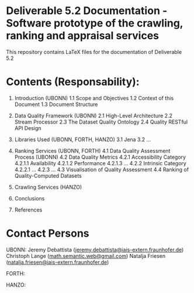 Deliverable 5.2 Documentation - Software prototype of the crawling, ranking and appraisal services
==================================================================================================

This repository contains LaTeX files for the documentation of Deliverable 5.2

Contents (Responsability):
==========================

1. Introduction (UBONN)
  1.1 Scope and Objectives
  1.2 Context of this Document
  1.3 Document Structure

2. Data Quality Framework (UBONN)
  2.1 High-Level Architecture
  2.2 Stream Processor
  2.3 The Dataset Quality Ontology
  2.4 Quality RESTful API Design
  
3. Libraries Used (UBONN, FORTH, HANZO)
  3.1 Jena
  3.2 ...

4. Ranking Services (UBONN, FORTH)
  4.1 Data Quality Assessment Process (UBONN)
  4.2 Data Quality Metrics
    4.2.1 Accessibility Category
      4.2.1.1 Availability
      4.2.1.2 Performance
      4.2.1.3 ...
    4.2.2 Intrinsic Category
      4.2.2.1 ...
    4.2.3 ...
  4.3 Visualisation of Quality Assessment
  4.4 Ranking of Quality-Computed Datasets

5. Crawling Services (HANZO)

6. Conclusions

7. References


Contact Persons
===============

UBONN: 
  Jeremy Debattista (jeremy.debattista@iais-extern.fraunhofer.de)
  Christoph Lange (math.semantic.web@gmail.com)
  Natalja Friesen (natalja.friesen@iais-extern.fraunhofer.de)
  
FORTH:

HANZO:
